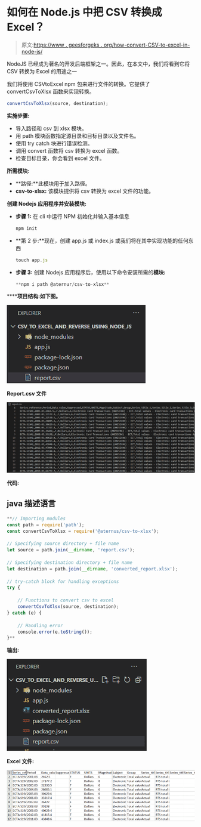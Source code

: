 # 如何在 Node.js 中把 CSV 转换成 Excel？

> 原文:[https://www . geesforgeks . org/how-convert-CSV-to-excel-in-node-js/](https://www.geeksforgeeks.org/how-to-convert-csv-to-excel-in-node-js/)

NodeJS 已经成为著名的开发后端框架之一。因此，在本文中，我们将看到它将 CSV 转换为 Excel 的用途之一

我们将使用 CSVtoExcel npm 包来进行文件的转换。它提供了 convertCsvToXlsx 函数来实现转换。

```js
convertCsvToXlsx(source, destination);
```

**实施步骤:**

*   导入路径和 csv 到 xlsx 模块。
*   用 path 模块函数指定源目录和目标目录以及文件名。
*   使用 try catch 块进行错误检测。
*   调用 convert 函数将 csv 转换为 excel 函数。
*   检查目标目录，你会看到 excel 文件。

**所需模块:**

*   **路径:**此模块用于加入路径。
*   **csv-to-xlsx:** 该模块提供将 csv 转换为 excel 文件的功能。

**创建 Nodejs 应用程序并安装模块:**

*   **步骤 1:** 在 cli 中运行 NPM 初始化并输入基本信息

    ```js
    npm init
    ```

*   **第 2 步:**现在，创建 app.js 或 index.js 或我们将在其中实现功能的任何东西

    ```js
    touch app.js
    ```

*   **步骤 3:** 创建 Nodejs 应用程序后，使用以下命令安装所需的****模块:****

    ```js
    **npm i path @aternur/csv-to-xlsx**
    ```

******项目结构:**如下图。****

****![](img/38e556cabca55528e77f2f97364beb06.png)****

****Report.csv 文件****

****![](img/5127d2f091216db51a64ccee30d6545e.png)****

******代码:******

## ****java 描述语言****

```js
**// Importing modules
const path = require('path');
const convertCsvToXlsx = require('@aternus/csv-to-xlsx');

// Specifying source directory + file name
let source = path.join(__dirname, 'report.csv');

// Specifying destination directory + file name
let destination = path.join(__dirname, 'converted_report.xlsx');

// try-catch block for handling exceptions
try {

    // Functions to convert csv to excel
    convertCsvToXlsx(source, destination);
} catch (e) {

    // Handling error
    console.error(e.toString());
}**
```

******输出:******

****![](img/2c6d17e40227366058b4d2ebcfc0f9a7.png)****

******Excel 文件:******

****![](img/13e765548865c3f5b2b5d54224a3cc2e.png)****